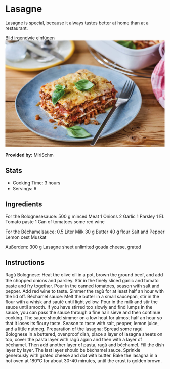 # Lasagne
Lasagne is special, because it always tastes better at home than at a restaurant.

Bild irgendwie einfügen
![Lasagne](../img/lasagne.jpg)

**Provided by:** MiriSchm

## Stats
- Cooking Time: 3 hours
- Servings: 6

## Ingredients
For the Bolognesesauce:
500 g minced Meat
1 Onions
2 Garlic
1 Parsley
1 EL Tomato paste
1 Can of tomatoes
some red wine

For the Béchamelsauce:
0.5 Liter Milk
30 g Butter
40 g flour
Salt and Pepper
Lemon cest
Muskat

Außerdem:
300 g Lasagne sheet
unlimited gouda cheese, grated

## Instructions
Ragù Bolognese:
Heat the olive oil in a pot, brown the ground beef, and add the chopped onions and parsley. Stir in the finely sliced garlic and tomato paste and fry together. Pour in the canned tomatoes, season with salt and pepper. Add red wine to taste. Simmer the ragù for at least half an hour with the lid off.
Béchamel sauce:
Melt the butter in a small saucepan, stir in the flour with a whisk and sauté until light yellow. Pour in the milk and stir the sauce until smooth. If you have stirred too slowly and find lumps in the sauce, you can pass the sauce through a fine hair sieve and then continue cooking. The sauce should simmer on a low heat for almost half an hour so that it loses its floury taste. Season to taste with salt, pepper, lemon juice, and a little nutmeg.
Preparation of the lasagna:
Spread some ragù Bolognese in a buttered, ovenproof dish, place a layer of lasagna sheets on top, cover the pasta layer with ragù again and then with a layer of béchamel. 
Then add another layer of pasta, ragù and béchamel. Fill the dish layer by layer. 
The last layer should be béchamel sauce. Sprinkle generously with grated cheese and dot with butter. 
Bake the lasagna in a hot oven at 180°C for about 30-40 minutes, until the crust is golden brown.
